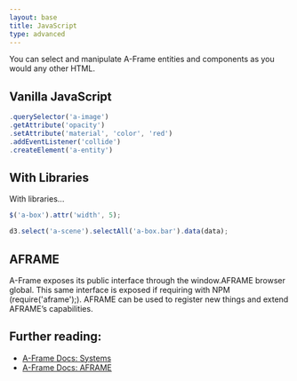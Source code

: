 ```yaml
---
layout: base
title: JavaScript
type: advanced
---
```


You can select and manipulate A-Frame entities and components as you would any other HTML.

## Vanilla JavaScript

```javascript
.querySelector('a-image')
.getAttribute('opacity')
.setAttribute('material', 'color', 'red')
.addEventListener('collide')
.createElement('a-entity')
```

## With Libraries
With libraries...

```javascript
$('a-box').attr('width', 5);

d3.select('a-scene').selectAll('a-box.bar').data(data);
```

## AFRAME

A-Frame exposes its public interface through the window.AFRAME browser global. This same interface is exposed if requiring with NPM (require('aframe');). AFRAME can be used to register new things and extend AFRAME’s capabilities.

## Further reading:

- [A-Frame Docs: Systems](https://aframe.io/docs/0.2.0/core/systems.html)
- [A-Frame Docs: AFRAME](https://aframe.io/docs/0.2.0/core/AFRAME.html)
